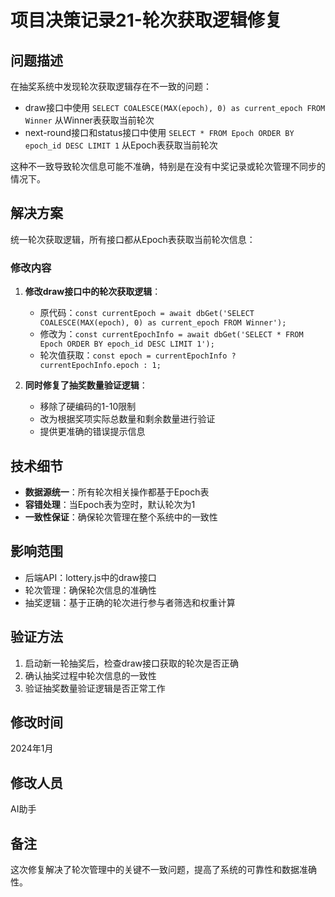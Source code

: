 # 项目决策记录21-轮次获取逻辑修复

## 问题描述
在抽奖系统中发现轮次获取逻辑存在不一致的问题：
- draw接口中使用 `SELECT COALESCE(MAX(epoch), 0) as current_epoch FROM Winner` 从Winner表获取当前轮次
- next-round接口和status接口中使用 `SELECT * FROM Epoch ORDER BY epoch_id DESC LIMIT 1` 从Epoch表获取当前轮次

这种不一致导致轮次信息可能不准确，特别是在没有中奖记录或轮次管理不同步的情况下。

## 解决方案
统一轮次获取逻辑，所有接口都从Epoch表获取当前轮次信息：

### 修改内容
1. **修改draw接口中的轮次获取逻辑**：
   - 原代码：`const currentEpoch = await dbGet('SELECT COALESCE(MAX(epoch), 0) as current_epoch FROM Winner');`
   - 修改为：`const currentEpochInfo = await dbGet('SELECT * FROM Epoch ORDER BY epoch_id DESC LIMIT 1');`
   - 轮次值获取：`const epoch = currentEpochInfo ? currentEpochInfo.epoch : 1;`

2. **同时修复了抽奖数量验证逻辑**：
   - 移除了硬编码的1-10限制
   - 改为根据奖项实际总数量和剩余数量进行验证
   - 提供更准确的错误提示信息

## 技术细节
- **数据源统一**：所有轮次相关操作都基于Epoch表
- **容错处理**：当Epoch表为空时，默认轮次为1
- **一致性保证**：确保轮次管理在整个系统中的一致性

## 影响范围
- 后端API：lottery.js中的draw接口
- 轮次管理：确保轮次信息的准确性
- 抽奖逻辑：基于正确的轮次进行参与者筛选和权重计算

## 验证方法
1. 启动新一轮抽奖后，检查draw接口获取的轮次是否正确
2. 确认抽奖过程中轮次信息的一致性
3. 验证抽奖数量验证逻辑是否正常工作

## 修改时间
2024年1月

## 修改人员
AI助手

## 备注
这次修复解决了轮次管理中的关键不一致问题，提高了系统的可靠性和数据准确性。